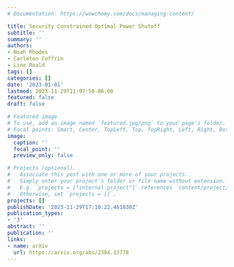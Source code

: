 ```yaml
---
# Documentation: https://wowchemy.com/docs/managing-content/

title: Security Constrained Optimal Power Shutoff
subtitle: ''
summary: ''
authors:
- Noah Rhodes
- Carleton Coffrin
- Line Roald
tags: []
categories: []
date: '2023-01-01'
lastmod: 2023-11-29T11:07:58-06:00
featured: false
draft: false

# Featured image
# To use, add an image named `featured.jpg/png` to your page's folder.
# Focal points: Smart, Center, TopLeft, Top, TopRight, Left, Right, BottomLeft, Bottom, BottomRight.
image:
  caption: ''
  focal_point: ''
  preview_only: false

# Projects (optional).
#   Associate this post with one or more of your projects.
#   Simply enter your project's folder or file name without extension.
#   E.g. `projects = ["internal-project"]` references `content/project/deep-learning/index.md`.
#   Otherwise, set `projects = []`.
projects: []
publishDate: '2023-11-29T17:10:22.461830Z'
publication_types:
- '3'
abstract: ''
publication: ''
links:
- name: arXiv
  url: https://arxiv.org/abs/2304.13778
---
```

